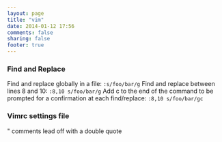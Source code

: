 ```yaml
---
layout: page
title: "vim"
date: 2014-01-12 17:56
comments: false 
sharing: false 
footer: true
---
```


### Find and Replace 
Find and replace globally in a file:
`:s/foo/bar/g` 
Find and replace between lines 8 and 10:
`:8,10 s/foo/bar/g` 
Add c to the end of the command to be prompted for a confirmation at each find/replace: 
`:8,10 s/foo/bar/gc` 

### Vimrc settings file
" comments lead off with a double quote

